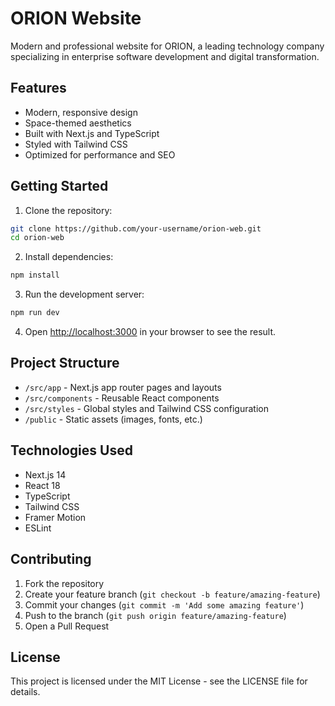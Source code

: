 # ORION Website

Modern and professional website for ORION, a leading technology company specializing in enterprise software development and digital transformation.

## Features

- Modern, responsive design
- Space-themed aesthetics
- Built with Next.js and TypeScript
- Styled with Tailwind CSS
- Optimized for performance and SEO

## Getting Started

1. Clone the repository:
```bash
git clone https://github.com/your-username/orion-web.git
cd orion-web
```

2. Install dependencies:
```bash
npm install
```

3. Run the development server:
```bash
npm run dev
```

4. Open [http://localhost:3000](http://localhost:3000) in your browser to see the result.

## Project Structure

- `/src/app` - Next.js app router pages and layouts
- `/src/components` - Reusable React components
- `/src/styles` - Global styles and Tailwind CSS configuration
- `/public` - Static assets (images, fonts, etc.)

## Technologies Used

- Next.js 14
- React 18
- TypeScript
- Tailwind CSS
- Framer Motion
- ESLint

## Contributing

1. Fork the repository
2. Create your feature branch (`git checkout -b feature/amazing-feature`)
3. Commit your changes (`git commit -m 'Add some amazing feature'`)
4. Push to the branch (`git push origin feature/amazing-feature`)
5. Open a Pull Request

## License

This project is licensed under the MIT License - see the LICENSE file for details. 